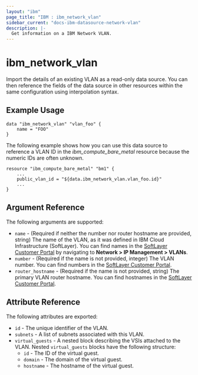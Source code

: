 ```yaml
---
layout: "ibm"
page_title: "IBM : ibm_network_vlan"
sidebar_current: "docs-ibm-datasource-network-vlan"
description: |-
  Get information on a IBM Network VLAN.
---
```


# ibm\_network_vlan


Import the details of an existing VLAN as a read-only data source. You can then reference the fields of the data source in other resources within the same configuration using interpolation syntax.


## Example Usage

```hcl
data "ibm_network_vlan" "vlan_foo" {
    name = "FOO"
}
```


The following example shows how you can use this data source to reference a VLAN ID in the _ibm_compute_bare_metal_ resource because the numeric IDs are often unknown.

```hcl
resource "ibm_compute_bare_metal" "bm1" {
    ...
    public_vlan_id = "${data.ibm_network_vlan.vlan_foo.id}"
    ...
}
```

## Argument Reference

The following arguments are supported:

* `name` - (Required if neither the number nor router hostname are provided, string) The name of the VLAN, as it was defined in IBM Cloud Infrastructure (SoftLayer). You can find names in the [SoftLayer Customer Portal](https://control.softlayer.com/network/vlans) by navigating to **Network > IP Management > VLANs**.
* `number` - (Required if the name is not provided, integer) The VLAN number. You can find  numbers in the [SoftLayer Customer Portal](https://control.softlayer.com/network/vlans).
* `router_hostname` - (Required if the name is not provided, string) The primary VLAN router hostname. You can find hostnames in the [SoftLayer Customer Portal](https://control.softlayer.com/network/vlans).

## Attribute Reference

The following attributes are exported:

* `id` - The unique identifier of the VLAN.
* `subnets` - A list of subnets associated with this VLAN.
* `virtual_guests` - A nested block describing the VSIs attached to the VLAN. Nested `virtual_guests` blocks have the following structure:
  * `id` - The ID of the virtual guest.
  * `domain` - The domain of the virtual guest.
  * `hostname` - The hostname of the virtual guest.

